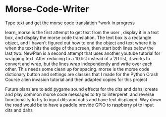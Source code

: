 # Morse-Code-Writer
Type text and get the morse code translation *work in progress

learn_morse is the first attempt to get text from the user , display it in a text box, and display the morse code translation.  The text box is a rectangle object, and I haven't figured out how to end the object and text where it is when the text hits the edge of the screen, then start both lines below the last two.
NewPlan is a second attempt that uses another youtube tutorial for wrapping text.  After reducing to a 1D list instead of a 2D list, it works to convert and wrap, but the lines wrap independently and write over each other.  This needs some clean up for spacing.
morse is the morse code dictionary
button and settings are classes that I made for the Python Crash Course alien invasion tutorial and then adapted copies for this project

Future plans are to add pygame sound effects for the dits and dahs, create and play common morse code messages to try to interperet, and reverse functionality to try to input dits and dahs and have text displayed.
Way down the road would be to have a paddle provide GPIO to raspberry pi to input dits and dahs
